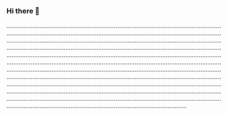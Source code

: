 ### Hi there 👋

............................................................................................................................................................................................................................................................................................................................................................................................................................................................................................................................................................................................................................................................................................................................................................................................................................................................................................................................................................................................................................................................................................................................................................................................................................................................................................................................................................................................................................................................................................................................
